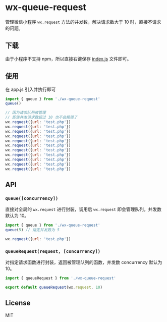# wx-queue-request
管理微信小程序 `wx.request` 方法的并发数，解决请求数大于 10 时，直接不请求的问题。

## 下载
由于小程序不支持 npm，所以直接右键保存 [index.js](https://joezheng2015.github.io/wx-queue-request/dist/index.js) 文件即可。

## 使用
在 app.js 引入并执行即可

``` javascript
import { queue } from './wx-queue-request'
queue()

// 因为请求队列被管理
// 即使并发请求数超过 10 也不会报错了
wx.request({url: 'test.php'})
wx.request({url: 'test.php'})
wx.request({url: 'test.php'})
wx.request({url: 'test.php'})
wx.request({url: 'test.php'})
wx.request({url: 'test.php'})
wx.request({url: 'test.php'})
wx.request({url: 'test.php'})
wx.request({url: 'test.php'})
wx.request({url: 'test.php'})
wx.request({url: 'test.php'})
```
## API

### `queue([concurrency])`

直接对全局的 `wx.request` 进行封装，调用后 `wx.request` 即会管理队列。并发数默认为 10。

``` javascript
import { queue } from './wx-queue-request'
queue(5) // 指定并发数为 5

wx.request({url: 'test.php'})
```

### `queueRequest(request, [concurrency])`

对指定请求函数进行封装，返回被管理队列的函数，并发数 concurrency 默认为 10。

``` javascript
import { queueRequest } from './wx-queue-request'

export default queueRequest(wx.request, 10)
```

## License
MIT
